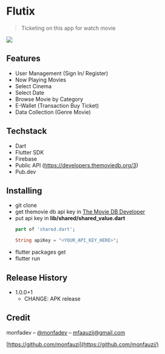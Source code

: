 # Flutix

> Ticketing on this app for watch movie

<p><img  src="https://i.ibb.co/j4vdCMX/Frame-14.png"/></p>

## Features

- User Management (Sign In/ Register)
- Now Playing Movies
- Select Cinema
- Select Date
- Browse Movie by Category
- E-Wallet (Transaction Buy Ticket)
- Data Collection (Genre Movie)

## Techstack

- Dart
- Flutter SDK
- Firebase
- Public API (https://developers.themoviedb.org/3)
- Pub.dev

## Installing

- git clone 
- get themovie db api key in <a href="https://developers.themoviedb.org/3">The Movie DB Developer</a>
- put api key in  **lib/shared/shared_value.dart**
  ```dart
  part of 'shared.dart';
  
  String apiKey = "<YOUR_API_KEY_HERE>";
  ```
- flutter packages get
- flutter run

## Release History

- 1.0.0+1
  - CHANGE: APK release

## Credit

monfadev – [@monfadev](https://instagram.com/monfadev) – mfaauzii@gmail.com

[https://github.com/monfauzi](https://github.com/monfauzi/)
